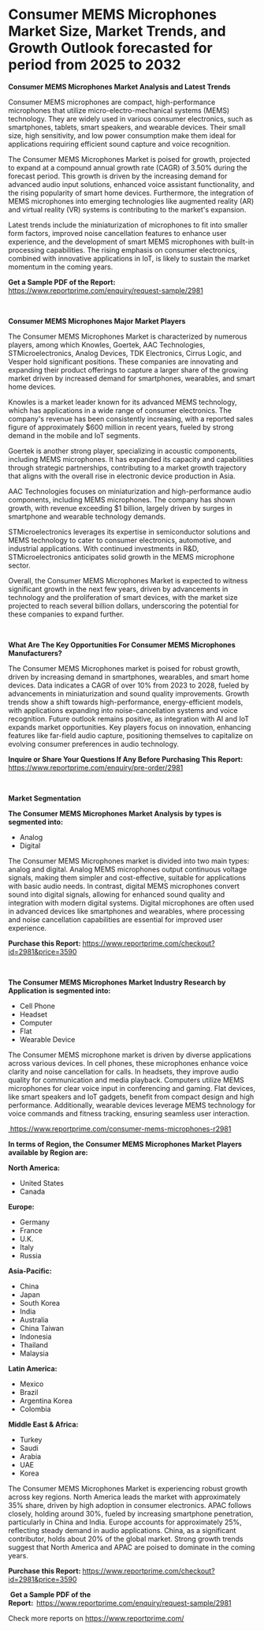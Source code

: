<p><h1>Consumer MEMS Microphones Market Size, Market Trends, and Growth Outlook forecasted for period from 2025 to 2032</h1></p><p><strong>Consumer MEMS Microphones Market Analysis and Latest Trends</strong></p>
<p><p>Consumer MEMS microphones are compact, high-performance microphones that utilize micro-electro-mechanical systems (MEMS) technology. They are widely used in various consumer electronics, such as smartphones, tablets, smart speakers, and wearable devices. Their small size, high sensitivity, and low power consumption make them ideal for applications requiring efficient sound capture and voice recognition.</p><p>The Consumer MEMS Microphones Market is poised for growth, projected to expand at a compound annual growth rate (CAGR) of 3.50% during the forecast period. This growth is driven by the increasing demand for advanced audio input solutions, enhanced voice assistant functionality, and the rising popularity of smart home devices. Furthermore, the integration of MEMS microphones into emerging technologies like augmented reality (AR) and virtual reality (VR) systems is contributing to the market's expansion.</p><p>Latest trends include the miniaturization of microphones to fit into smaller form factors, improved noise cancellation features to enhance user experience, and the development of smart MEMS microphones with built-in processing capabilities. The rising emphasis on consumer electronics, combined with innovative applications in IoT, is likely to sustain the market momentum in the coming years.</p></p>
<p><strong>Get a Sample PDF of the Report:&nbsp;</strong> <a href="https://www.reportprime.com/enquiry/request-sample/2981?utm_campaign=3579&utm_medium=2&utm_source=Github&utm_content=ia&utm_term=18032025&utm_id=consumer-mems-microphones">https://www.reportprime.com/enquiry/request-sample/2981</a></p>
<p>&nbsp;</p>
<p><strong>Consumer MEMS Microphones Major Market Players</strong></p>
<p><p>The Consumer MEMS Microphones Market is characterized by numerous players, among which Knowles, Goertek, AAC Technologies, STMicroelectronics, Analog Devices, TDK Electronics, Cirrus Logic, and Vesper hold significant positions. These companies are innovating and expanding their product offerings to capture a larger share of the growing market driven by increased demand for smartphones, wearables, and smart home devices.</p><p>Knowles is a market leader known for its advanced MEMS technology, which has applications in a wide range of consumer electronics. The company's revenue has been consistently increasing, with a reported sales figure of approximately $600 million in recent years, fueled by strong demand in the mobile and IoT segments.</p><p>Goertek is another strong player, specializing in acoustic components, including MEMS microphones. It has expanded its capacity and capabilities through strategic partnerships, contributing to a market growth trajectory that aligns with the overall rise in electronic device production in Asia.</p><p>AAC Technologies focuses on miniaturization and high-performance audio components, including MEMS microphones. The company has shown growth, with revenue exceeding $1 billion, largely driven by surges in smartphone and wearable technology demands.</p><p>STMicroelectronics leverages its expertise in semiconductor solutions and MEMS technology to cater to consumer electronics, automotive, and industrial applications. With continued investments in R&D, STMicroelectronics anticipates solid growth in the MEMS microphone sector.</p><p>Overall, the Consumer MEMS Microphones Market is expected to witness significant growth in the next few years, driven by advancements in technology and the proliferation of smart devices, with the market size projected to reach several billion dollars, underscoring the potential for these companies to expand further.</p></p>
<p>&nbsp;</p>
<p><strong>What Are The Key Opportunities For Consumer MEMS Microphones Manufacturers?</strong></p>
<p><p>The Consumer MEMS Microphones market is poised for robust growth, driven by increasing demand in smartphones, wearables, and smart home devices. Data indicates a CAGR of over 10% from 2023 to 2028, fueled by advancements in miniaturization and sound quality improvements. Growth trends show a shift towards high-performance, energy-efficient models, with applications expanding into noise-cancellation systems and voice recognition. Future outlook remains positive, as integration with AI and IoT expands market opportunities. Key players focus on innovation, enhancing features like far-field audio capture, positioning themselves to capitalize on evolving consumer preferences in audio technology.</p></p>
<p><strong>Inquire or Share Your Questions If Any Before Purchasing This Report:</strong> <a href="https://www.reportprime.com/enquiry/pre-order/2981?utm_campaign=3579&utm_medium=2&utm_source=Github&utm_content=ia&utm_term=18032025&utm_id=consumer-mems-microphones">https://www.reportprime.com/enquiry/pre-order/2981</a></p>
<p>&nbsp;</p>
<p><strong>Market Segmentation</strong></p>
<p><strong>The Consumer MEMS Microphones Market Analysis by types is segmented into:</strong></p>
<p><ul><li>Analog</li><li>Digital</li></ul></p>
<p><p>The Consumer MEMS Microphones market is divided into two main types: analog and digital. Analog MEMS microphones output continuous voltage signals, making them simpler and cost-effective, suitable for applications with basic audio needs. In contrast, digital MEMS microphones convert sound into digital signals, allowing for enhanced sound quality and integration with modern digital systems. Digital microphones are often used in advanced devices like smartphones and wearables, where processing and noise cancellation capabilities are essential for improved user experience.</p></p>
<p><strong>Purchase this Report:&nbsp;</strong><a href="https://www.reportprime.com/checkout?id=2981&price=3590&utm_campaign=3579&utm_medium=2&utm_source=Github&utm_content=ia&utm_term=18032025&utm_id=consumer-mems-microphones">https://www.reportprime.com/checkout?id=2981&price=3590</a></p>
<p>&nbsp;</p>
<p><strong>The Consumer MEMS Microphones Market Industry Research by Application is segmented into:</strong></p>
<p><ul><li>Cell Phone</li><li>Headset</li><li>Computer</li><li>Flat</li><li>Wearable Device</li></ul></p>
<p><p>The Consumer MEMS microphone market is driven by diverse applications across various devices. In cell phones, these microphones enhance voice clarity and noise cancellation for calls. In headsets, they improve audio quality for communication and media playback. Computers utilize MEMS microphones for clear voice input in conferencing and gaming. Flat devices, like smart speakers and IoT gadgets, benefit from compact design and high performance. Additionally, wearable devices leverage MEMS technology for voice commands and fitness tracking, ensuring seamless user interaction.</p></p>
<p><a href="https://www.reportprime.com/consumer-mems-microphones-r2981?utm_campaign=3579&utm_medium=2&utm_source=Github&utm_content=ia&utm_term=18032025&utm_id=consumer-mems-microphones">&nbsp;https://www.reportprime.com/consumer-mems-microphones-r2981</a></p>
<p><strong>In terms of Region, the Consumer MEMS Microphones Market Players available by Region are:</strong></p>
<p>
    <p> <strong> North America: </strong>
        <ul>
            <li>United States</li>
            <li>Canada</li>
        </ul>
        </p> 
    <p> <strong> Europe: </strong>
        <ul>
            <li>Germany</li>
            <li>France</li>
            <li>U.K.</li>
            <li>Italy</li>
            <li>Russia</li>
        </ul>
        </p> 
    <p> <strong> Asia-Pacific: </strong>
        <ul>
            <li>China</li>
            <li>Japan</li>
            <li>South Korea</li>
            <li>India</li>
            <li>Australia</li>
            <li>China Taiwan</li>
            <li>Indonesia</li>
            <li>Thailand</li>
            <li>Malaysia</li>
        </ul>
        </p> 
    <p> <strong> Latin America: </strong>
        <ul>
            <li>Mexico</li>
            <li>Brazil</li>
            <li>Argentina Korea</li>
            <li>Colombia</li>
        </ul>
        </p> 
    <p> <strong> Middle East & Africa: </strong>
        <ul>
            <li>Turkey</li>
            <li>Saudi</li>
            <li>Arabia</li>
            <li>UAE</li>
            <li>Korea</li>
        </ul>
    </p>
    </p>
<p><p>The Consumer MEMS Microphones Market is experiencing robust growth across key regions. North America leads the market with approximately 35% share, driven by high adoption in consumer electronics. APAC follows closely, holding around 30%, fueled by increasing smartphone penetration, particularly in China and India. Europe accounts for approximately 25%, reflecting steady demand in audio applications. China, as a significant contributor, holds about 20% of the global market. Strong growth trends suggest that North America and APAC are poised to dominate in the coming years.</p></p>
<p><strong>Purchase this Report: </strong><a href="https://www.reportprime.com/checkout?id=2981&price=3590&utm_campaign=3579&utm_medium=2&utm_source=Github&utm_content=ia&utm_term=18032025&utm_id=consumer-mems-microphones">https://www.reportprime.com/checkout?id=2981&price=3590</a></p>
<p>&nbsp;<strong>Get a Sample PDF of the Report:&nbsp;&nbsp;</strong><a href="https://www.reportprime.com/enquiry/request-sample/2981?utm_campaign=3579&utm_medium=2&utm_source=Github&utm_content=ia&utm_term=18032025&utm_id=consumer-mems-microphones">https://www.reportprime.com/enquiry/request-sample/2981</a></p>
<p><strong></strong></p>
<p>Check more reports on <a href="https://www.reportprime.com/?utm_campaign=3579&utm_medium=2&utm_source=Github&utm_content=ia&utm_term=18032025&utm_id=consumer-mems-microphones">https://www.reportprime.com/</a></p>